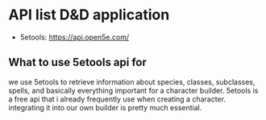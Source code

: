 # API list D&D application
 - 5etools: https://api.open5e.com/


## What to use 5etools api for
we use 5etools to retrieve information about species, classes, subclasses, spells, and basically everything important for a character builder.
5etools is a free api that i already frequently use when creating a character. integrating it into our own builder is pretty much essential.
